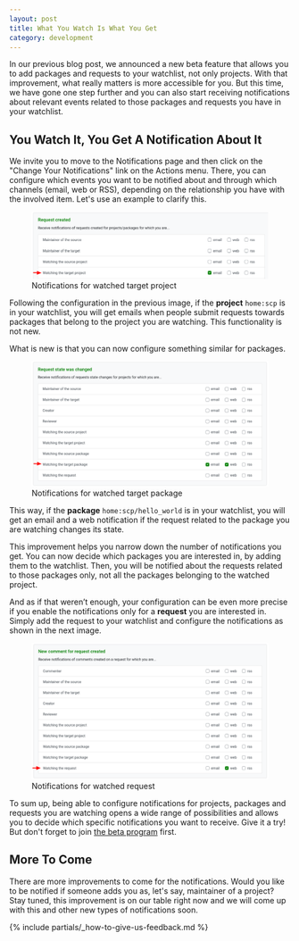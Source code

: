 ```yaml
---
layout: post
title: What You Watch Is What You Get
category: development
---
```


In our previous blog post, we announced a new beta feature that allows you to add packages and requests to your watchlist, not only projects.
With that improvement, what really matters is more accessible for you.
But this time, we have gone one step further and you can also start receiving notifications about relevant events related to those packages and requests you have in your watchlist.

## You Watch It, You Get A Notification About It

We invite you to move to the Notifications page and then click on the "Change Your Notifications" link on the Actions menu.
There, you can configure which events you want to be notified about and through which channels (email, web or RSS), depending on the relationship you have with the involved item.
Let's use an example to clarify this.

<figure>
  <img src="/images/posts/sprint_113/notifications_watched_target_project.png" alt="Notifications for watched target project" />
  <figcaption>Notifications for watched target project</figcaption>
</figure>

Following the configuration in the previous image,
if the **project** `home:scp` is in your watchlist, you will get emails
when people submit requests towards packages that belong to the project you are watching.
This functionality is not new.

What is new is that you can now configure something similar for packages.

<figure>
  <img src="/images/posts/sprint_113/notifications_watched_target_package.png" alt="Notifications for watched target package" />
  <figcaption>Notifications for watched target package</figcaption>
</figure>

This way, if the **package** `home:scp/hello_world` is in your watchlist,
you will get an email and a web notification
if the request related to the package you are watching changes its state.

This improvement helps you narrow down the number of notifications you get.
You can now decide which packages you are interested in, by adding them to the watchlist.
Then, you will be notified about the requests related to those packages only, not all the packages belonging to the watched project.

And as if that weren’t enough, your configuration can be even more precise if you enable the notifications only for a **request** you are interested in.
Simply add the request to your watchlist and configure the notifications as shown in the next image.

<figure>
  <img src="/images/posts/sprint_113/notifications_watched_request.png" alt="Notifications for watched request" />
  <figcaption>Notifications for watched request</figcaption>
</figure>

To sum up, being able to configure notifications for projects, packages and requests you are watching opens a wide range of possibilities and allows you to decide which specific notifications you want to receive. Give it a try! But don't forget to join [the beta program](/2018/10/04/the-beta-program/) first.

## More To Come

There are more improvements to come for the notifications.
Would you like to be notified if someone adds you as, let's say, maintainer of a project?
Stay tuned, this improvement is on our table right now and we will come up with this and other new types of notifications soon.

{% include partials/_how-to-give-us-feedback.md %}


